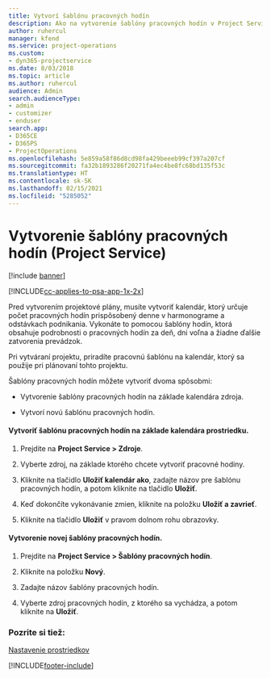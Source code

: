 ```yaml
---
title: Vytvorí šablónu pracovných hodín
description: Ako na vytvorenie šablóny pracovných hodín v Project Service
author: ruhercul
manager: kfend
ms.service: project-operations
ms.custom:
- dyn365-projectservice
ms.date: 8/03/2018
ms.topic: article
ms.author: ruhercul
audience: Admin
search.audienceType:
- admin
- customizer
- enduser
search.app:
- D365CE
- D365PS
- ProjectOperations
ms.openlocfilehash: 5e859a58f86d8cd98fa429beeeb99cf397a207cf
ms.sourcegitcommit: fa32b1893286f20271fa4ec4be8fc68bd135f53c
ms.translationtype: HT
ms.contentlocale: sk-SK
ms.lasthandoff: 02/15/2021
ms.locfileid: "5285052"
---
```

# <a name="create-a-work-hours-template-project-service"></a>Vytvorenie šablóny pracovných hodín (Project Service)

[!include [banner](../includes/psa-now-project-operations.md)]

[!INCLUDE[cc-applies-to-psa-app-1x-2x](../includes/cc-applies-to-psa-app-1x-2x.md)]

Pred vytvorením projektové plány, musíte vytvoriť kalendár, ktorý určuje počet pracovných hodín prispôsobený denne v harmonograme a odstávkach podnikania. Vykonáte to pomocou šablóny hodín, ktorá obsahuje podrobnosti o pracovných hodín za deň, dni voľna a žiadne ďalšie zatvorenia prevádzok.  
  
 Pri vytváraní projektu, priradíte pracovnú šablónu na kalendár, ktorý sa použije pri plánovaní tohto projektu.  
  
 Šablóny pracovných hodín môžete vytvoriť dvoma spôsobmi:  
  
-   Vytvorenie šablóny pracovných hodín na základe kalendára zdroja.  
  
-   Vytvorí novú šablónu pracovných hodín.  
  
#### <a name="to-create-a-work-hours-template-based-on-a-resources-calendar"></a>Vytvoriť šablónu pracovných hodín na základe kalendára prostriedku.  
  
1.  Prejdite na **Project Service > Zdroje**.  
  
2.  Vyberte zdroj, na základe ktorého chcete vytvoriť pracovné hodiny.  
  
3.  Kliknite na tlačidlo **Uložiť kalendár ako**, zadajte názov pre šablónu pracovných hodín, a potom kliknite na tlačidlo **Uložiť**.  
  
4.  Keď dokončíte vykonávanie zmien, kliknite na položku **Uložiť a zavrieť**.  
  
5.  Kliknite na tlačidlo **Uložiť** v pravom dolnom rohu obrazovky.  
  
#### <a name="to-create-a-new-work-hours-template"></a>Vytvorenie novej šablóny pracovných hodín.  
  
1.  Prejdite na **Project Service > Šablóny pracovných hodín**.  
  
2.  Kliknite na položku **Nový**.  
  
3.  Zadajte názov šablóny pracovných hodín.  
  
4.  Vyberte zdroj pracovných hodín, z ktorého sa vychádza, a potom kliknite na **Uložiť**.  
  
### <a name="see-also"></a>Pozrite si tiež:  
 [Nastavenie prostriedkov](../psa/set-up-resources.md)


[!INCLUDE[footer-include](../includes/footer-banner.md)]